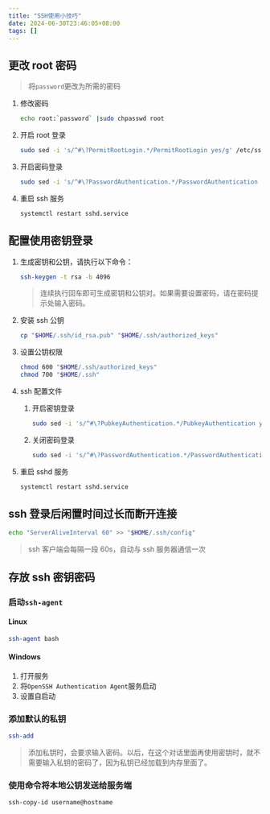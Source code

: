 ```yaml
---
title: "SSH使用小技巧"
date: 2024-06-30T23:46:05+08:00
tags: []
---
```


## 更改 root 密码

> 将`password`更改为所需的密码

1. 修改密码

   ```bash
   echo root:`password` |sudo chpasswd root
   ```

2. 开启 root 登录

   ```bash
   sudo sed -i 's/^#\?PermitRootLogin.*/PermitRootLogin yes/g' /etc/ssh/sshd_config;
   ```

3. 开启密码登录

   ```bash
   sudo sed -i 's/^#\?PasswordAuthentication.*/PasswordAuthentication yes/g' /etc/ssh/sshd_config;
   ```

4. 重启 ssh 服务

   ```bash
   systemctl restart sshd.service
   ```

## 配置使用密钥登录

1. 生成密钥和公钥，请执行以下命令：

   ```bash
   ssh-keygen -t rsa -b 4096
   ```

   > 连续执行回车即可生成密钥和公钥对。如果需要设置密码，请在密码提示处输入密码。

2. 安装 ssh 公钥

   ```bash
   cp "$HOME/.ssh/id_rsa.pub" "$HOME/.ssh/authorized_keys"
   ```

3. 设置公钥权限

   ```bash
   chmod 600 "$HOME/.ssh/authorized_keys"
   chmod 700 "$HOME/.ssh"
   ```

4. ssh 配置文件

   1. 开启密钥登录

      ```bash
      sudo sed -i 's/^#\?PubkeyAuthentication.*/PubkeyAuthentication yes/g' /etc/ssh/sshd_config
      ```

   2. 关闭密码登录

      ```bash
      sudo sed -i 's/^#\?PasswordAuthentication.*/PasswordAuthentication no/g' /etc/ssh/sshd_config
      ```

5. 重启 sshd 服务

   ```bash
   systemctl restart sshd.service
   ```

## ssh 登录后闲置时间过长而断开连接

```bash
echo "ServerAliveInterval 60" >> "$HOME/.ssh/config"
```

> ssh 客户端会每隔一段 60s，自动与 ssh 服务器通信一次

## 存放 ssh 密钥密码

### 启动`ssh-agent`

#### Linux

```bash
ssh-agent bash
```

#### Windows

1. 打开服务
2. 将`OpenSSH Authentication Agent`服务启动
3. 设置自启动

### 添加默认的私钥

```bash
ssh-add
```

> 添加私钥时，会要求输入密码。以后，在这个对话里面再使用密钥时，就不需要输入私钥的密码了，因为私钥已经加载到内存里面了。

### 使用命令将本地公钥发送给服务端

```bash
ssh-copy-id username@hostname
```
